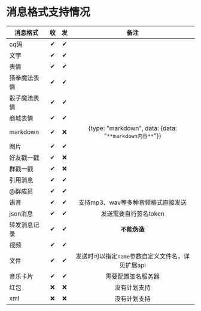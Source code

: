 # 消息格式支持情况

| 消息格式     |  收   |  发   |                          备注                          |
| ------------ | :---: | :---: | :----------------------------------------------------: |
| cq码         |   ✔   |   ✔   |                                                        |
| 文字         |   ✔   |   ✔   |                                                        |
| 表情         |   ✔   |   ✔   |                                                        |
| 猜拳魔法表情 |   ✔   |   ✔   |                                                        |
| 骰子魔法表情 |   ✔   |   ✔   |                                                        |
| 商城表情     |   ✔   |   ✔   |                                                        |
| markdown     |   ✔   |   ❌   | {type: "markdown", data: {data: "`**markdown内容**`"}} |
| 图片         |   ✔   |   ✔   |                                                        |
| 好友戳一戳   |   ✔   |   ❌   |                                                        |
| 群戳一戳     |   ✔   |   ❌   |                                                        |
| 引用消息     |   ✔   |   ✔   |                                                        |
| @群成员      |   ✔   |   ✔   |                                                        |
| 语音         |   ✔   |   ✔   |           支持mp3、wav等多种音频格式直接发送           |
| json消息     |   ✔   |   ✔   |                 发送需要自行签名token                  |
| 转发消息记录 |   ✔   |   ✔   |                      **不能伪造**                      |
| 视频         |   ✔   |   ✔   |                                                        |
| 文件         |   ✔   |   ✔   |   发送时可以指定`name`参数自定义文件名，详见扩展api    |
| 音乐卡片     |   ✔   |   ✔   |                   需要配置签名服务器                   |
| 红包         |   ❌   |   ❌   |                      没有计划支持                      |
| xml          |   ❌   |   ❌   |                      没有计划支持                      |
